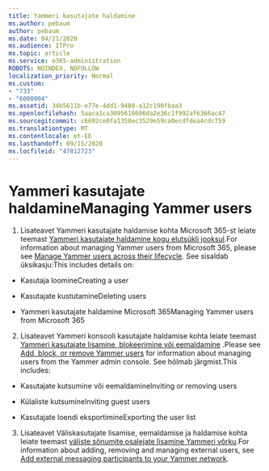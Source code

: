 ```yaml
---
title: Yammeri kasutajate haldamine
ms.author: pebaum
author: pebaum
ms.date: 04/21/2020
ms.audience: ITPro
ms.topic: article
ms.service: o365-administration
ROBOTS: NOINDEX, NOFOLLOW
localization_priority: Normal
ms.custom:
- "733"
- "6000004"
ms.assetid: 34b5611b-e77e-4dd1-9480-a12c190fbaa3
ms.openlocfilehash: 5aaca1ca3095616606da2e36c1f992af6366ac47
ms.sourcegitcommit: c6692ce0fa1358ec3529e59ca0ecdfdea4cdc759
ms.translationtype: MT
ms.contentlocale: et-EE
ms.lasthandoff: 09/15/2020
ms.locfileid: "47812723"
---
```

# <a name="managing-yammer-users"></a><span data-ttu-id="67efb-102">Yammeri kasutajate haldamine</span><span class="sxs-lookup"><span data-stu-id="67efb-102">Managing Yammer users</span></span>

1. <span data-ttu-id="67efb-103">Lisateavet Yammeri kasutajate haldamise kohta Microsoft 365-st leiate teemast [Yammeri kasutajate haldamine kogu elutsükli jooksul](https://docs.microsoft.com/yammer/manage-yammer-users/manage-users-across-their-lifecycle).</span><span class="sxs-lookup"><span data-stu-id="67efb-103">For information about managing Yammer users from Microsoft 365, please see [Manage Yammer users across their lifecycle](https://docs.microsoft.com/yammer/manage-yammer-users/manage-users-across-their-lifecycle).</span></span> <span data-ttu-id="67efb-104">See sisaldab üksikasju:</span><span class="sxs-lookup"><span data-stu-id="67efb-104">This includes details on:</span></span>

  - <span data-ttu-id="67efb-105">Kasutaja loomine</span><span class="sxs-lookup"><span data-stu-id="67efb-105">Creating a user</span></span>

  - <span data-ttu-id="67efb-106">Kasutajate kustutamine</span><span class="sxs-lookup"><span data-stu-id="67efb-106">Deleting users</span></span>

  - <span data-ttu-id="67efb-107">Yammeri kasutajate haldamine Microsoft 365</span><span class="sxs-lookup"><span data-stu-id="67efb-107">Managing Yammer users from Microsoft 365</span></span>

2. <span data-ttu-id="67efb-108">Lisateavet Yammeri konsooli kasutajate haldamise kohta leiate teemast [Yammeri kasutajate lisamine, blokeerimine või eemaldamine](https://alchemyportal.azurewebsites.net/Rule/ManageYammer%20users%20across%20their%20lifecycle%20from%20Office%20365) .</span><span class="sxs-lookup"><span data-stu-id="67efb-108">Please see [Add, block, or remove Yammer users](https://alchemyportal.azurewebsites.net/Rule/ManageYammer%20users%20across%20their%20lifecycle%20from%20Office%20365) for information about managing users from the Yammer admin console.</span></span> <span data-ttu-id="67efb-109">See hõlmab järgmist.</span><span class="sxs-lookup"><span data-stu-id="67efb-109">This includes:</span></span>

  - <span data-ttu-id="67efb-110">Kasutajate kutsumine või eemaldamine</span><span class="sxs-lookup"><span data-stu-id="67efb-110">Inviting or removing users</span></span>

  - <span data-ttu-id="67efb-111">Külaliste kutsumine</span><span class="sxs-lookup"><span data-stu-id="67efb-111">Inviting guest users</span></span>

  - <span data-ttu-id="67efb-112">Kasutajate loendi eksportimine</span><span class="sxs-lookup"><span data-stu-id="67efb-112">Exporting the user list</span></span>

3. <span data-ttu-id="67efb-113">Lisateavet Väliskasutajate lisamise, eemaldamise ja haldamise kohta leiate teemast [väliste sõnumite osalejate lisamine Yammeri võrku](https://docs.microsoft.com/yammer/work-with-external-users/add-external-participants).</span><span class="sxs-lookup"><span data-stu-id="67efb-113">For information about adding, removing and managing external users, see [Add external messaging participants to your Yammer network](https://docs.microsoft.com/yammer/work-with-external-users/add-external-participants).</span></span>
